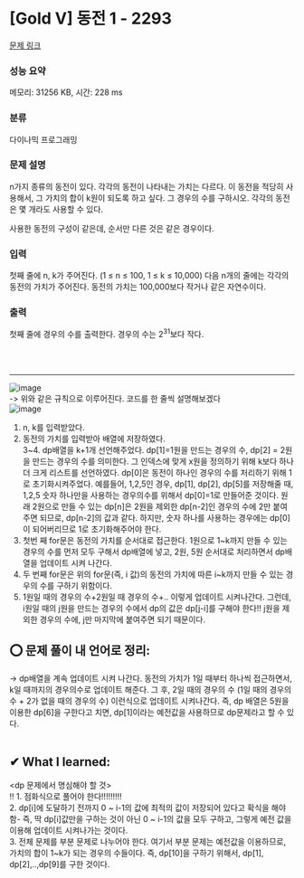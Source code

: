 # [Gold V] 동전 1 - 2293 

[문제 링크](https://www.acmicpc.net/problem/2293) 

### 성능 요약

메모리: 31256 KB, 시간: 228 ms

### 분류

다이나믹 프로그래밍

### 문제 설명

<p>n가지 종류의 동전이 있다. 각각의 동전이 나타내는 가치는 다르다. 이 동전을 적당히 사용해서, 그 가치의 합이 k원이 되도록 하고 싶다. 그 경우의 수를 구하시오. 각각의 동전은 몇 개라도 사용할 수 있다.</p>

<p>사용한 동전의 구성이 같은데, 순서만 다른 것은 같은 경우이다.</p>

### 입력 

 <p>첫째 줄에 n, k가 주어진다. (1 ≤ n ≤ 100, 1 ≤ k ≤ 10,000) 다음 n개의 줄에는 각각의 동전의 가치가 주어진다. 동전의 가치는 100,000보다 작거나 같은 자연수이다.</p>

### 출력 

 <p>첫째 줄에 경우의 수를 출력한다. 경우의 수는 2<sup>31</sup>보다 작다.</p>  <br><br>
 
 

<hr>

![image](https://user-images.githubusercontent.com/70849122/230826110-75d1b237-f633-4167-a038-c0cc4e360790.png) <br>
-> 위와 같은 규칙으로 이루어진다. 코드를 한 줄씩 설명해보겠다 <br>
![image](https://user-images.githubusercontent.com/70849122/230827442-afa1be65-1691-44b5-82aa-41784a0eefcb.png) <br>
1. n, k를 입력받았다.<br>
2. 동전의 가치를 입력받아 배열에 저장하였다.<br>
3~4. dp배열을 k+1개 선언해주었다. dp[1]=1원을 만드는 경우의 수, dp[2] = 2원을 만드는 경우의 수를 의미한다. 그 인덱스에 맞게 x원을 정의하기 위해 k보다 하나 더 크게 리스트를 선언하였다. dp[0]은 동전이 하나인 경우의 수를 처리하기 위해 1로 초기화시켜주었다. 예를들어, 1,2,5인 경우, dp[1], dp[2], dp[5]를 저장해줄 때, 1,2,5 숫자 하나만을 사용하는 경우의수를 위해서 dp[0]=1로 만들어준 것이다. 원래 2원으로 만들 수 있는 dp[n]은 2원을 제외한 dp[n-2]인 경우의 수에 2만 붙여주면 되므로, dp[n-2]의 값과 같다. 하지만, 숫자 하나를 사용하는 경우에는 dp[0]이 되어버리므로 1로 초기화해주어야 한다. <br>
5. 첫번 째 for문은 동전의 가치를 순서대로 접근한다. 1원으로 1~k까지 만들 수 있는 경우의 수를 먼저 모두 구해서 dp배열에 넣고, 2원, 5원 순서대로 처리하면서 dp배열을 업데이트 시켜 나간다. <br>
6. 두 번째 for문은 위의 for문(즉, i 값)의 동전의 가치에 따른 i~k까지 만들 수 있는 경우의 수를 구하기 위함이다. <br>
7. 1원일 때의 경우의 수+2원일 때 경우의 수+.. 이렇게 업데이트 시켜나간다. 그런데, i원일 때의 j원을 만드는 경우의 수에서 dp의 값은 dp[j-i]를 구해야 한다!! j원을 제외한 경우의 수에, j만 마지막에 붙여주면 되기 때문이다. <br>


## ⭕ 문제 풀이 내 언어로 정리: <br>
-> dp배열을 계속 업데이트 시켜 나간다. 동전의 가치가 1일 때부터 하나씩 접근하면서, k일 때까지의 경우의수로 업데이트 해준다. 그 후, 2일 때의 경우의 수 (1일 때의 경우의 수 + 2가 없을 때의 경우의 수) 이런식으로 업데이트 시켜나간다. 즉, dp 배열은 5원을 이용한 dp[6]을 구한다고 치면, dp[1]이라는 예전값을 사용하므로 dp문제라고 할 수 있다.<br><br>

## ✔ What I learned: <br>
<dp 문제에서 명심해야 할 것> <br>
‼ 1. 점화식으로 풀어야 한다!!!!!!!!! <br>
2. dp[i]에 도달하기 전까지 0 ~ i-1의 값에 최적의 값이 저장되어 있다고 확식을 해야 함- 즉, 딱 dp[i]값만을 구하는 것이 아닌 0 ~ i-1의 값을 모두 구하고, 그렇게 예전 값을 이용해 업데이트 시켜나가는 것이다. <br>
3. 전체 문제를 부분 문제로 나누어야 한다. 여기서 부분 문제는 예전값을 이용하므로, 가치의 합이 1~k가 되는 경우의 수들이다. 즉, dp[10]을 구하기 위해서, dp[1], dp[2],..,dp[9]를 구한 것이다.   <br>
